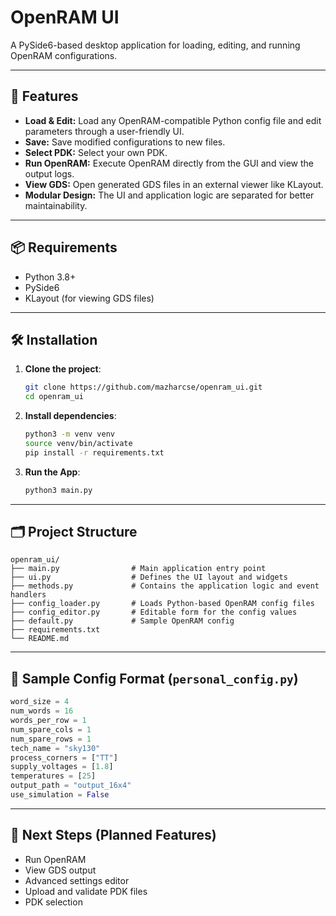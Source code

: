 # OpenRAM UI

A PySide6-based desktop application for loading, editing, and running OpenRAM configurations.

---

## 🚀 Features

-   **Load & Edit:** Load any OpenRAM-compatible Python config file and edit parameters through a user-friendly UI.
-   **Save:** Save modified configurations to new files.
-   **Select PDK:** Select your own PDK.
-   **Run OpenRAM:** Execute OpenRAM directly from the GUI and view the output logs.
-   **View GDS:** Open generated GDS files in an external viewer like KLayout.
-   **Modular Design:** The UI and application logic are separated for better maintainability.

---

## 📦 Requirements

-   Python 3.8+
-   PySide6
-   KLayout (for viewing GDS files)

---

## 🛠️ Installation

1.  **Clone the project**:

    ```bash
    git clone https://github.com/mazharcse/openram_ui.git
    cd openram_ui
    ```

2.  **Install dependencies**:

    ```bash
    python3 -m venv venv
    source venv/bin/activate
    pip install -r requirements.txt
    ```

3.  **Run the App**:
    ```bash
    python3 main.py
    ```

---

## 🗂️ Project Structure

```
openram_ui/
├── main.py                # Main application entry point
├── ui.py                  # Defines the UI layout and widgets
├── methods.py             # Contains the application logic and event handlers
├── config_loader.py       # Loads Python-based OpenRAM config files
├── config_editor.py       # Editable form for the config values
├── default.py             # Sample OpenRAM config
├── requirements.txt
└── README.md
```

---

## 🧩 Sample Config Format (`personal_config.py`)

```python
word_size = 4
num_words = 16
words_per_row = 1
num_spare_cols = 1
num_spare_rows = 1
tech_name = "sky130"
process_corners = ["TT"]
supply_voltages = [1.8]
temperatures = [25]
output_path = "output_16x4"
use_simulation = False
```

---

## 📌 Next Steps (Planned Features)

-   Run OpenRAM
-   View GDS output
-   Advanced settings editor
-   Upload and validate PDK files
-   PDK selection



